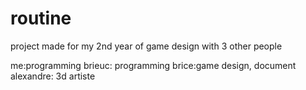 # routine
project made for my 2nd year of game design with 3 other people

me:programming
brieuc: programming
brice:game design, document
alexandre: 3d artiste
